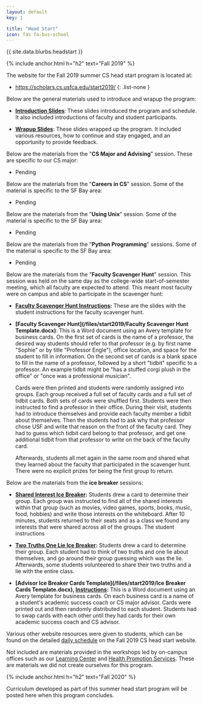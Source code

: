 ```yaml
---
layout: default
key: 1

title: "Head Start"
icon: fas fa-bus-school
---
```


<p>
  {{ site.data.blurbs.headstart }}
</p>

{% include anchor.html h="h2" text="Fall 2019" %}

The website for the Fall 2019 summer CS head start program is located at:

  - <https://scholars.cs.usfca.edu/start2019/>
  {: .list-none }

Below are the general materials used to introduce and wrapup the program:

  - **[Introduction Slides](https://docs.google.com/presentation/d/e/2PACX-1vS43GToiR8QYSo_gW2iUVZj1Dewnrq8xiyGMGuwZNui3aAOHfxcozjUYd0sAN1D0zEJI5BY1RbL5NUY/pub?start=false&loop=false&delayms=3000)**: These slides introduced the program and schedule. It also included introductions of faculty and student participants.

  - **[Wrapup Slides](https://docs.google.com/presentation/d/e/2PACX-1vTH0kIxxPVeJKoJnYRVYNzLrZkQ2UqnsVPWxA3-VIOVQhp1eXIXazPvn7RPLwQgREa8XMCoPWcy5Mxn/pub?start=false&loop=false&delayms=3000)**: These slides wrapped up the program. It included various resources, how to continue and stay engaged, and an opportunity to provide feedback.

Below are the materials from the "**CS Major and Advising**" session. These are specific to our CS major:

  - Pending

Below are the materials from the "**Careers in CS**" session. Some of the material is specific to the SF Bay area:

  - Pending

Below are the materials from the "**Using Unix**" session. Some of the material is specific to the SF Bay area:

  - Pending

Below are the materials from the "**Python Programming**" sessions. Some of the material is specific to the SF Bay area:

  - Pending

Below are the materials from the "**Faculty Scavenger Hunt**" session. This session was held on the same day as the college-wide start-of-semester meeting, which all faculty are expected to attend. This meant most faculty were on campus and able to participate in the scavenger hunt:

  - **[Faculty Scavenger Hunt Instructions](https://docs.google.com/presentation/d/e/2PACX-1vTsoKCPWNuqEepmeY7KvwPtHacFpAMZgjCRtL5KR7PPoJzlSbSIOTLJH_iLfQRSMSC4LLMy6BOb5vna/pub?start=false&loop=false&delayms=3000):** These are the slides with the student instructions for the faculty scavenger hunt.

  - **[Faculty Scavenger Hunt](/files/start2019/Faculty Scavenger Hunt Template.docx)**: This is a Word document using an Avery template for business cards. On the first set of cards is the name of a professor, the desired way students should refer to that professor (e.g. by first name "Sophie" or by title "Professor Engle"), office location, and space for the student to fill in information. On the second set of cards is a blank space to fill in the name of a professor, followed by a short "tidbit" specific to a professor. An example tidbit might be "has a stuffed corgi plush in the office" or "once was a professional musician".

      Cards were then printed and students were randomly assigned into groups. Each group received a full set of faculty cards and a full set of tidbit cards. Both sets of cards were shuffled first. Students were then instructed to find a professor in their office. During their visit, students had to introduce themselves and provide each faculty member a tidbit about themselves. Then the students had to ask why that professor chose USF and write that reason on the front of the faculty card. They had to guess which tidbit card belong to that professor, and get one additional tidbit from that professor to write on the back of the faculty card.

      Afterwards, students all met again in the same room and shared what they learned about the faculty that participated in the scavenger hunt. There were no explicit prizes for being the first group to return.  

Below are the materials from the **ice breaker** sessions:

  - **[Shared Interest Ice Breaker](https://docs.google.com/presentation/d/e/2PACX-1vQENh5CqWbLCw6D6_AsdhAkj4LZ3tALlQ8L3OXlEie3gD7PmlvnhO9RQ5NHxBbRlwMK3kZGM3Lmet7D/pub?start=false&loop=false&delayms=3000&slide=id.g5e1d929e1d_0_454):** Students drew a card to determine their group. Each group was instructed to find all of the shared interests within that group (such as movies, video games, sports, books, music, food, hobbies) and write those interests on the whiteboard. After 10 minutes, students returned to their seats and as a class we found any interests that were shared across all of the groups. The student instructions

  - **[Two Truths One Lie Ice Breaker](https://docs.google.com/presentation/d/e/2PACX-1vQRcPSI7A0tlEuNTnF8rY-ZRtMfXsm0pk6YMwAiDopsonp6UnI0LcYOCdu2kjgGrGO1sQ9GLkDuV2wZ/pub?start=false&loop=false&delayms=3000&slide=id.g5f695c332d_0_206):** Students drew a card to determine their group. Each student had to think of two truths and one lie about themselves, and go around their group guessing which was the lie. Afterwards, some students volunteered to share their two truths and a lie with the entire class.

  - **[Advisor Ice Breaker Cards Template](/files/start2019/Ice Breaker Cards Template.docx), [Instructions](https://docs.google.com/presentation/d/e/2PACX-1vRRRqeERadyKsYQQtHTwCKC0YyCjRfG41AX7bKB_ol4UeicvPoNBro_ElydQk7Mof-Yc1hUSgNdAyp-/pub?start=false&loop=false&delayms=3000&slide=id.g5f6b85df88_0_194):** This is a Word document using an Avery template for business cards. On each business card is a name of a student's academic success coach or CS major advisor. Cards were printed out and then randomly distributed to each student. Students had to swap cards with each other until they had cards for their own academic success coach and CS advisor.

Various other website resources were given to students, which can be found on the detailed [daily schedule](/start2019/schedule.html) on the Fall 2019 CS head start website.

Not included are materials provided in the workshops led by on-campus offices such as our [Learning Center](https://myusf.usfca.edu/learning-center) and [Health Promotion Services](https://myusf.usfca.edu/hps). These are materials we did not create ourselves for this program.

{% include anchor.html h="h2" text="Fall 2020" %}

<p>
  Curriculum developed as part of this summer head start program will be posted here when this program concludes.
</p>
